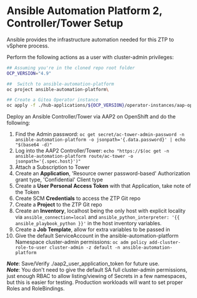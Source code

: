 # Ansible Automation Platform 2, Controller/Tower Setup

Ansible provides the infrastructure automation needed for this ZTP to vSphere process.

Perform the following actions as a user with cluster-admin privileges:

```bash
## Assuming you're in the cloned repo root folder
OCP_VERSION="4.9"

##  Switch to ansible-automation-platform
oc project ansible-automation-platform\

## Create a Gitea Operator instance
oc apply -f ./hub-applications/${OCP_VERSION}/operator-instances/aap-operator/03_tower_controller_instance.yml
```


Deploy an Ansible Controller/Tower via AAP2 on OpenShift and do the following:

1. Find the Admin password: `oc get secret/ac-tower-admin-password -n ansible-automation-platform -o jsonpath='{.data.password}' | echo "$(base64 -d)"`
2. Log into the AAP2 Controller/Tower: `echo "https://$(oc get -n ansible-automation-platform route/ac-tower -o jsonpath='{.spec.host}')"`
3. Attach a Subscription to Tower
4. Create an **Application**, 'Resource owner password-based' Authorization grant type, 'Confidential' Client type
5. Create a **User Personal Access Token** with that Application, take note of the Token
6. Create SCM **Credentials** to access the ZTP Git repo
7. Create a **Project** to the ZTP Git repo
8. Create an **Inventory**, localhost being the only host with explicit locality via `ansible_connection=local` and  `ansible_python_interpreter: '{{ ansible_playbook_python }}'` in the host inventory variables.
9. Create a **Job Template**, allow for extra variables to be passed in
10. Give the default ServiceAccount in the ansible-automation-platform Namespace cluster-admin permissions: `oc adm policy add-cluster-role-to-user cluster-admin -z default -n ansible-automation-platform`

***Note***: Save/Verify ./aap2_user_application_token for future use.  
***Note***: You don't need to give the default SA full cluster-admin permissions, just enough RBAC to allow listing/viewing of Secrets in a few namespaces, but this is easier for testing.  Production workloads will want to set proper Roles and RoleBindings.